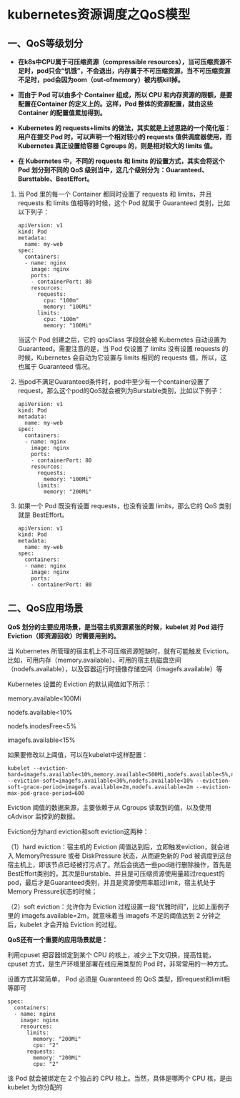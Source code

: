 # kubernetes资源调度之QoS模型

## 一、QoS等级划分

-  **在k8s中CPU属于可压缩资源（compressible resources），当可压缩资源不足时，pod只会“饥饿”，不会退出，内存属于不可压缩资源，当不可压缩资源不足时，pod会因为oom（out-ofmemory）被内核kill掉。**

-  **而由于 Pod 可以由多个 Container 组成，所以 CPU 和内存资源的限额，是要配置在Container 的定义上的。这样，Pod 整体的资源配置，就由这些 Container 的配置值累加得到。**
- **Kubernetes 的 requests+limits 的做法，其实就是上述思路的一个简化版：用户在提交 Pod 时，可以声明一个相对较小的 requests 值供调度器使用，而 Kubernetes 真正设置给容器 Cgroups 的，则是相对较大的 limits 值。**

- **在 Kubernetes 中，不同的 requests 和 limits 的设置方式，其实会将这个 Pod 划分到不同的 QoS 级别当中，这几个级别分为：Guaranteed、Bursttable、BestEffort。**



1. 当 Pod 里的每一个 Container 都同时设置了 requests 和 limits，并且 requests 和 limits 值相等的时候，这个 Pod 就属于 Guaranteed 类别，比如以下列子：

   ```
   apiVersion: v1
   kind: Pod
   metadata:
     name: my-web
   spec:
     containers:
     - name: nginx
       image: nginx
       ports:
       - containerPort: 80
       resources:
         requests:
           cpu: "100m"
           memory: "100Mi"
         limits:
           cpu: "100m"
           memory: "100Mi"
   ```

   当这个 Pod 创建之后，它的 qosClass 字段就会被 Kubernetes 自动设置为 Guaranteed。需要注意的是，当 Pod 仅设置了 limits 没有设置 requests 的时候，Kubernetes 会自动为它设置与 limits 相同的 requests 值，所以，这也属于 Guaranteed 情况。

2. 当pod不满足Guaranteed条件时，pod中至少有一个container设置了request，那么这个pod的QoS就会被列为Burstable类别，比如以下例子：

   ```
   apiVersion: v1
   kind: Pod
   metadata:
     name: my-web
   spec:
     containers:
     - name: nginx
       image: nginx
       ports:
       - containerPort: 80
       resources:
         requests:
           memory: "100Mi"
         limits:
           memory: "200Mi"
   ```

3. 如果一个 Pod 既没有设置 requests，也没有设置 limits，那么它的 QoS 类别就是 BestEffort。

   ```
   apiVersion: v1
   kind: Pod
   metadata:
     name: my-web
   spec:
     containers:
     - name: nginx
       image: nginx
       ports:
       - containerPort: 80
   ```



## 二、QoS应用场景

**QoS 划分的主要应用场景，是当宿主机资源紧张的时候，kubelet 对 Pod 进行 Eviction（即资源回收）时需要用到的。**

当 Kubernetes 所管理的宿主机上不可压缩资源短缺时，就有可能触发 Eviction。比如，可用内存（memory.available）、可用的宿主机磁盘空间（nodefs.available），以及容器运行时镜像存储空间（imagefs.available）等

Kubernetes 设置的 Eviction 的默认阈值如下所示：

memory.available<100Mi

nodefs.available<10%

nodefs.inodesFree<5%

imagefs.available<15%	

如果要修改以上阈值，可以在kubelet中这样配置：

```
kubelet --eviction-hard=imagefs.available<10%,memory.available<500Mi,nodefs.available<5%,nodefs.inodesFree<5% --eviction-soft=imagefs.available<30%,nodefs.available<10% --eviction-soft-grace-period=imagefs.available=2m,nodefs.available=2m --eviction-max-pod-grace-period=600
```





Eviction 阈值的数据来源，主要依赖于从 Cgroups 读取到的值，以及使用 cAdvisor 监控到的数据。

Eviction分为hard eviction和soft eviction这两种：

（1）hard eviction：宿主机的 Eviction 阈值达到后，立即触发eviction，就会进入 MemoryPressure 或者 DiskPressure 状态，从而避免新的 Pod 被调度到这台宿主机上，即该节点已经被打污点了。然后会挑选一些pod进行删除操作，首先是BestEffort类别的，其次是Burstable、并且是可压缩资源使用量超过request的pod，最后才是Guaranteed类别，并且是资源使用率超过limit，宿主机处于Memory Pressure状态的时候；

（2）soft eviction：允许你为 Eviction 过程设置一段“优雅时间”，比如上面例子里的 imagefs.available=2m，就意味着当 imagefs 不足的阈值达到 2 分钟之后，kubelet 才会开始 Eviction 的过程。

**QoS还有一个重要的应用场景就是：**

利用cpuset 把容器绑定到某个 CPU 的核上，减少上下文切换，提高性能，cpuset 方式，是生产环境里部署在线应用类型的 Pod 时，非常常用的一种方式。

设置方式非常简单， Pod 必须是 Guaranteed 的 QoS 类型，即request和limit相等即可

```
spec:
  containers:
  - name: nginx
    image: nginx
    resources:
      limits:
        memory: "200Mi"
        cpu: "2"
      requests:
        memory: "200Mi"
        cpu: "2"
```

该 Pod 就会被绑定在 2 个独占的 CPU 核上。当然，具体是哪两个 CPU 核，是由 kubelet 为你分配的
